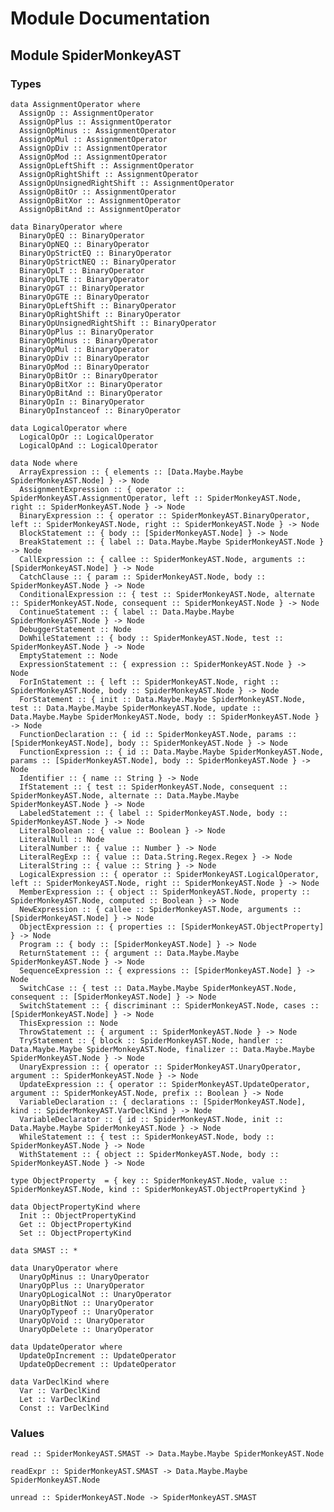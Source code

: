 # Module Documentation

## Module SpiderMonkeyAST

### Types

    data AssignmentOperator where
      AssignOp :: AssignmentOperator
      AssignOpPlus :: AssignmentOperator
      AssignOpMinus :: AssignmentOperator
      AssignOpMul :: AssignmentOperator
      AssignOpDiv :: AssignmentOperator
      AssignOpMod :: AssignmentOperator
      AssignOpLeftShift :: AssignmentOperator
      AssignOpRightShift :: AssignmentOperator
      AssignOpUnsignedRightShift :: AssignmentOperator
      AssignOpBitOr :: AssignmentOperator
      AssignOpBitXor :: AssignmentOperator
      AssignOpBitAnd :: AssignmentOperator

    data BinaryOperator where
      BinaryOpEQ :: BinaryOperator
      BinaryOpNEQ :: BinaryOperator
      BinaryOpStrictEQ :: BinaryOperator
      BinaryOpStrictNEQ :: BinaryOperator
      BinaryOpLT :: BinaryOperator
      BinaryOpLTE :: BinaryOperator
      BinaryOpGT :: BinaryOperator
      BinaryOpGTE :: BinaryOperator
      BinaryOpLeftShift :: BinaryOperator
      BinaryOpRightShift :: BinaryOperator
      BinaryOpUnsignedRightShift :: BinaryOperator
      BinaryOpPlus :: BinaryOperator
      BinaryOpMinus :: BinaryOperator
      BinaryOpMul :: BinaryOperator
      BinaryOpDiv :: BinaryOperator
      BinaryOpMod :: BinaryOperator
      BinaryOpBitOr :: BinaryOperator
      BinaryOpBitXor :: BinaryOperator
      BinaryOpBitAnd :: BinaryOperator
      BinaryOpIn :: BinaryOperator
      BinaryOpInstanceof :: BinaryOperator

    data LogicalOperator where
      LogicalOpOr :: LogicalOperator
      LogicalOpAnd :: LogicalOperator

    data Node where
      ArrayExpression :: { elements :: [Data.Maybe.Maybe SpiderMonkeyAST.Node] } -> Node
      AssignmentExpression :: { operator :: SpiderMonkeyAST.AssignmentOperator, left :: SpiderMonkeyAST.Node, right :: SpiderMonkeyAST.Node } -> Node
      BinaryExpression :: { operator :: SpiderMonkeyAST.BinaryOperator, left :: SpiderMonkeyAST.Node, right :: SpiderMonkeyAST.Node } -> Node
      BlockStatement :: { body :: [SpiderMonkeyAST.Node] } -> Node
      BreakStatement :: { label :: Data.Maybe.Maybe SpiderMonkeyAST.Node } -> Node
      CallExpression :: { callee :: SpiderMonkeyAST.Node, arguments :: [SpiderMonkeyAST.Node] } -> Node
      CatchClause :: { param :: SpiderMonkeyAST.Node, body :: SpiderMonkeyAST.Node } -> Node
      ConditionalExpression :: { test :: SpiderMonkeyAST.Node, alternate :: SpiderMonkeyAST.Node, consequent :: SpiderMonkeyAST.Node } -> Node
      ContinueStatement :: { label :: Data.Maybe.Maybe SpiderMonkeyAST.Node } -> Node
      DebuggerStatement :: Node
      DoWhileStatement :: { body :: SpiderMonkeyAST.Node, test :: SpiderMonkeyAST.Node } -> Node
      EmptyStatement :: Node
      ExpressionStatement :: { expression :: SpiderMonkeyAST.Node } -> Node
      ForInStatement :: { left :: SpiderMonkeyAST.Node, right :: SpiderMonkeyAST.Node, body :: SpiderMonkeyAST.Node } -> Node
      ForStatement :: { init :: Data.Maybe.Maybe SpiderMonkeyAST.Node, test :: Data.Maybe.Maybe SpiderMonkeyAST.Node, update :: Data.Maybe.Maybe SpiderMonkeyAST.Node, body :: SpiderMonkeyAST.Node } -> Node
      FunctionDeclaration :: { id :: SpiderMonkeyAST.Node, params :: [SpiderMonkeyAST.Node], body :: SpiderMonkeyAST.Node } -> Node
      FunctionExpression :: { id :: Data.Maybe.Maybe SpiderMonkeyAST.Node, params :: [SpiderMonkeyAST.Node], body :: SpiderMonkeyAST.Node } -> Node
      Identifier :: { name :: String } -> Node
      IfStatement :: { test :: SpiderMonkeyAST.Node, consequent :: SpiderMonkeyAST.Node, alternate :: Data.Maybe.Maybe SpiderMonkeyAST.Node } -> Node
      LabeledStatement :: { label :: SpiderMonkeyAST.Node, body :: SpiderMonkeyAST.Node } -> Node
      LiteralBoolean :: { value :: Boolean } -> Node
      LiteralNull :: Node
      LiteralNumber :: { value :: Number } -> Node
      LiteralRegExp :: { value :: Data.String.Regex.Regex } -> Node
      LiteralString :: { value :: String } -> Node
      LogicalExpression :: { operator :: SpiderMonkeyAST.LogicalOperator, left :: SpiderMonkeyAST.Node, right :: SpiderMonkeyAST.Node } -> Node
      MemberExpression :: { object :: SpiderMonkeyAST.Node, property :: SpiderMonkeyAST.Node, computed :: Boolean } -> Node
      NewExpression :: { callee :: SpiderMonkeyAST.Node, arguments :: [SpiderMonkeyAST.Node] } -> Node
      ObjectExpression :: { properties :: [SpiderMonkeyAST.ObjectProperty] } -> Node
      Program :: { body :: [SpiderMonkeyAST.Node] } -> Node
      ReturnStatement :: { argument :: Data.Maybe.Maybe SpiderMonkeyAST.Node } -> Node
      SequenceExpression :: { expressions :: [SpiderMonkeyAST.Node] } -> Node
      SwitchCase :: { test :: Data.Maybe.Maybe SpiderMonkeyAST.Node, consequent :: [SpiderMonkeyAST.Node] } -> Node
      SwitchStatement :: { discriminant :: SpiderMonkeyAST.Node, cases :: [SpiderMonkeyAST.Node] } -> Node
      ThisExpression :: Node
      ThrowStatement :: { argument :: SpiderMonkeyAST.Node } -> Node
      TryStatement :: { block :: SpiderMonkeyAST.Node, handler :: Data.Maybe.Maybe SpiderMonkeyAST.Node, finalizer :: Data.Maybe.Maybe SpiderMonkeyAST.Node } -> Node
      UnaryExpression :: { operator :: SpiderMonkeyAST.UnaryOperator, argument :: SpiderMonkeyAST.Node } -> Node
      UpdateExpression :: { operator :: SpiderMonkeyAST.UpdateOperator, argument :: SpiderMonkeyAST.Node, prefix :: Boolean } -> Node
      VariableDeclaration :: { declarations :: [SpiderMonkeyAST.Node], kind :: SpiderMonkeyAST.VarDeclKind } -> Node
      VariableDeclarator :: { id :: SpiderMonkeyAST.Node, init :: Data.Maybe.Maybe SpiderMonkeyAST.Node } -> Node
      WhileStatement :: { test :: SpiderMonkeyAST.Node, body :: SpiderMonkeyAST.Node } -> Node
      WithStatement :: { object :: SpiderMonkeyAST.Node, body :: SpiderMonkeyAST.Node } -> Node

    type ObjectProperty  = { key :: SpiderMonkeyAST.Node, value :: SpiderMonkeyAST.Node, kind :: SpiderMonkeyAST.ObjectPropertyKind }

    data ObjectPropertyKind where
      Init :: ObjectPropertyKind
      Get :: ObjectPropertyKind
      Set :: ObjectPropertyKind

    data SMAST :: *

    data UnaryOperator where
      UnaryOpMinus :: UnaryOperator
      UnaryOpPlus :: UnaryOperator
      UnaryOpLogicalNot :: UnaryOperator
      UnaryOpBitNot :: UnaryOperator
      UnaryOpTypeof :: UnaryOperator
      UnaryOpVoid :: UnaryOperator
      UnaryOpDelete :: UnaryOperator

    data UpdateOperator where
      UpdateOpIncrement :: UpdateOperator
      UpdateOpDecrement :: UpdateOperator

    data VarDeclKind where
      Var :: VarDeclKind
      Let :: VarDeclKind
      Const :: VarDeclKind


### Values

    read :: SpiderMonkeyAST.SMAST -> Data.Maybe.Maybe SpiderMonkeyAST.Node

    readExpr :: SpiderMonkeyAST.SMAST -> Data.Maybe.Maybe SpiderMonkeyAST.Node

    unread :: SpiderMonkeyAST.Node -> SpiderMonkeyAST.SMAST



